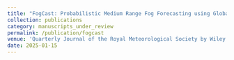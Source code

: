 ```yaml
---
title: "FogCast: Probabilistic Medium Range Fog Forecasting using Global Machine Learning Weather Prediction Model"
collection: publications
category: manuscripts_under_review
permalink: /publication/fogcast
venue: 'Quarterly Journal of the Royal Meteorological Society by Wiley'
date: 2025-01-15
---
```

